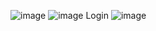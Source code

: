 ![image](https://github.com/user-attachments/assets/41d562f2-e00a-4d83-a453-04e2f2aa83cb)
![image](https://github.com/user-attachments/assets/531e31ee-d080-4a04-a70f-6db63ec92dd7)
Login  ![image](https://github.com/user-attachments/assets/3c22c1cc-b062-4a27-afbf-b1dd60a564fd)
